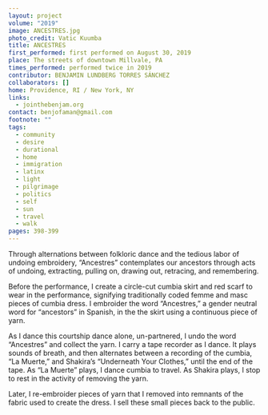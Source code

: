 ```yaml
---
layout: project
volume: "2019"
image: ANCESTRES.jpg
photo_credit: Vatic Kuumba
title: ANCESTRES
first_performed: first performed on August 30, 2019
place: The streets of downtown Millvale, PA
times_performed: performed twice in 2019
contributor: BENJAMIN LUNDBERG TORRES SÁNCHEZ
collaborators: []
home: Providence, RI / New York, NY
links:
  - jointhebenjam.org
contact: benjofaman@gmail.com
footnote: ""
tags:
  - community
  - desire
  - durational
  - home
  - immigration
  - latinx
  - light
  - pilgrimage
  - politics
  - self
  - sun
  - travel
  - walk
pages: 398-399
---
```


Through alternations between folkloric dance and the tedious labor of undoing embroidery, “Ancestres” contemplates our ancestors through acts of undoing, extracting, pulling on, drawing out, retracing, and remembering.

Before the performance, I create a circle-cut cumbia skirt and red scarf to wear in the performance, signifying traditionally coded femme and masc pieces of cumbia dress. I embroider the word “Ancestres,” a gender neutral word for “ancestors” in Spanish, in the the skirt using a continuous piece of yarn.

As I dance this courtship dance alone, un-partnered, I undo the word “Ancestres” and collect the yarn. I carry a tape recorder as I dance. It plays sounds of breath, and then alternates between a recording of the cumbia, “La Muerte,” and Shakira’s “Underneath Your Clothes,” until the end of the tape. As “La Muerte” plays, I dance cumbia to travel. As Shakira plays, I stop to rest in the activity of removing the yarn.

Later, I re-embroider pieces of yarn that I removed into remnants of the fabric used to create the dress. I sell these small pieces back to the public.
